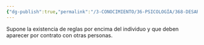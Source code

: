 ```yaml
---
{"dg-publish":true,"permalink":"/3-CONOCIMIENTO/36-PSICOLOGÍA/368-DESARROLLO DE LA PERSONALIDAD/Moralidad social/"}
---
```


Supone la existencia de reglas por encima del individuo y que deben aparecer por contrato con otras personas.